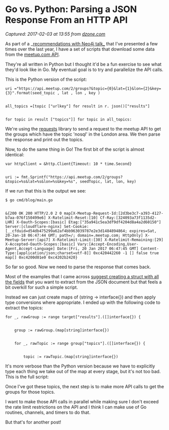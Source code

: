 # Go vs. Python: Parsing a JSON Response From an HTTP API

_Captured: 2017-02-03 at 13:55 from [dzone.com](https://dzone.com/articles/thoughts-on-software-development-go-vs-python-pars)_

As part of a _[recommendations with Neo4j talk_](https://www.meetup.com/graphdb-london/events/236256437/) that I've presented a few times over the last year, I have a set of scripts that download some data from the [meetup.com API](https://www.meetup.com/meetup_api/).

They're all written in Python but I thought it'd be a fun exercise to see what they'd look like in Go. My eventual goal is to try and parallelize the API calls.

This is the Python version of the script:
    
    
    uri ="https://api.meetup.com/2/groups?&topic={0}&lat={1}&lon={2}&key={3}".format(seed_topic , lat , lon , key )  
    
    
    all_topics =[topic ["urlkey"] for result in r. json()["results"]
    
    
    for topic in result ["topics"]] for topic in all_topics: 

We're using the [requests](http://docs.python-requests.org/en/master/) library to send a request to the meetup API to get the groups which have the topic 'nosql' in the London area. We then parse the response and print out the topics.

Now, to do the same thing in Go! The first bit of the script is almost identical:
    
    
    var httpClient = &http.Client{Timeout: 10 * time.Second}
    
    
    uri := fmt.Sprintf("https://api.meetup.com/2/groups?&topic=%s&lat=%s&lon=%s&key=%s", seedTopic, lat, lon, key)

If we run that this is the output we see:
    
    
    $ go cmd/blog/main.go
    
    
    &{200 OK 200 HTTP/2.0 2 0 map[X-Meetup-Request-Id:[2d3be3c7-a393-4127-b7aa-076f150499e6] X-Ratelimit-Reset:[10] Cf-Ray:[324093a73f1135d2-LHR] X-Oauth-Scopes:[basic] Etag:["35a941c5ea3df9df4204d8a4a2d60150"] Server:[cloudflare-nginx] Set-Cookie:[__cfduid=d54db475299a62af4bb963039787e2e3d1484894864; expires=Sat, 20-Jan-18 06:47:44 GMT; path=/; domain=.meetup.com; HttpOnly] X-Meetup-Server:[api7] X-Ratelimit-Limit:[30] X-Ratelimit-Remaining:[29] X-Accepted-Oauth-Scopes:[basic] Vary:[Accept-Encoding,User-Agent,Accept-Language] Date:[Fri, 20 Jan 2017 06:47:45 GMT] Content-Type:[application/json;charset=utf-8]] 0xc420442260 -1 [] false true map[] 0xc4200d01e0 0xc4202b2420}

So far so good. Now we need to parse the response that comes back.

Most of the examples that I came across [suggest creating a struct with all the fields](http://stackoverflow.com/questions/17156371/how-to-get-json-response-in-golang) that you want to extract from the JSON document but that feels a bit overkill for such a simple script.

Instead we can just create maps of (string -> interface{}) and then apply type conversions where appropriate. I ended up with the following code to extract the topics:
    
    
    for _, rawGroup := range target["results"].([]interface{}) {
    
    
        group := rawGroup.(map[string]interface{})
    
    
        for _, rawTopic := range group["topics"].([]interface{}) {
    
    
            topic := rawTopic.(map[string]interface{})

It's more verbose than the Python version because we have to explicitly type each thing we take out of the map at every stage, but it's not too bad. This is the full script:

Once I've got these topics, the next step is to make more API calls to get the groups for those topics.

I want to make those API calls in parallel while making sure I don't exceed the rate limit restrictions on the API and I think I can make use of Go routines, channels, and timers to do that.

But that's for another post!

